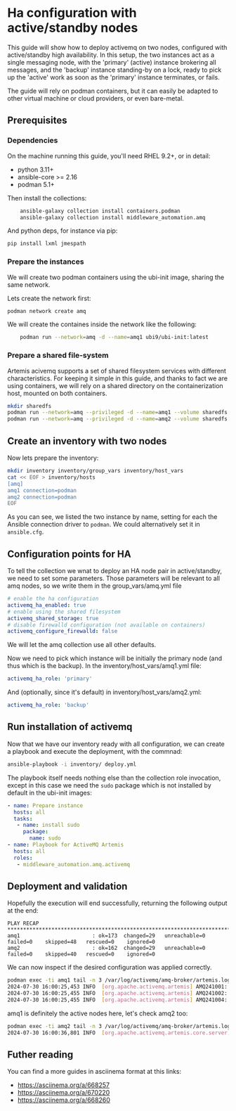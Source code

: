 # Ha configuration with active/standby nodes

This guide will show how to deploy activemq on two nodes, configured with active/standby high availability.
In this setup, the two instances act as a single messaging node, with the 'primary' (active) instance brokering
all messages, and the 'backup' instance standing-by on a lock, ready to pick up the 'active' work as soon
as the 'primary' instance terminates, or fails.

The guide will rely on podman containers, but it can easily be adapted to other virtual machine or cloud providers,
or even bare-metal.


## Prerequisites

### Dependencies

On the machine running this guide, you'll need RHEL 9.2+, or in detail:

* python 3.11+
* ansible-core >= 2.16
* podman 5.1+

Then install the collections:

```bash
    ansible-galaxy collection install containers.podman
    ansible-galaxy collection install middleware_automation.amq
```

And python deps, for instance via pip:

```bash
pip install lxml jmespath
```

### Prepare the instances

We will create two podman containers using the ubi-init image, sharing the same network.

Lets create the network first:

```bash
podman network create amq
```

We will create the containes inside the network like the following:

```bash
    podman run --network=amq -d --name=amq1 ubi9/ubi-init:latest
```

### Prepare a shared file-system

Artemis acivemq supports a set of shared filesystem services with different characteristics. For keeping it simple in this guide,
and thanks to fact we are using containers, we will rely on a shared directory on the containerization host, mounted on both containers.

```bash
mkdir sharedfs
podman run --network=amq --privileged -d --name=amq1 --volume sharedfs:/opt/amq/amq-broker/data/shared:rw,z ubi9/ubi-init:latest
podman run --network=amq --privileged -d --name=amq2 --volume sharedfs:/opt/amq/amq-broker/data/shared:rw,z ubi9/ubi-init:latest
```


## Create an inventory with two nodes

Now lets prepare the inventory:

```bash
mkdir inventory inventory/group_vars inventory/host_vars
cat << EOF > inventory/hosts
[amq]
amq1 connection=podman
amq2 connection=podman
EOF
```

As you can see, we listed the two instance by name, setting for each the Ansible connection driver to `podman`.
We could alternatively set it in `ansible.cfg`.


## Configuration points for HA

To tell the collection we wnat to deploy an HA node pair in active/standby, we need to set some parameters.
Those parameters will be relevant to all amq nodes, so we write them in the group_vars/amq.yml file

```yaml
# enable the ha configuration
activemq_ha_enabled: true
# enable using the shared filesystem
activemq_shared_storage: true
# disable firewalld configuration (not available on containers)
activemq_configure_firewalld: false
```

We will let the amq collection use all other defaults.

Now we need to pick which instance will be initially the primary node (and thus which is the backup). In the inventory/host_vars/amq1.yml file:

```yaml
activemq_ha_role: 'primary'
```

And (optionally, since it's default) in inventory/host_vars/amq2.yml:

```yaml
activemq_ha_role: 'backup'
```

## Run installation of activemq

Now that we have our inventory ready with all configuration, we can create a playbook and execute the deployment, with the commnad:

```bash
ansible-playbook -i inventory/ deploy.yml
```

The playbook itself needs nothing else than the collection role invocation, except in this case we need the `sudo` package which is not installed by default in the ubi-init images:

```yaml
- name: Prepare instance
  hosts: all
  tasks:
   - name: install sudo
     package:
       name: sudo
- name: Playbook for ActiveMQ Artemis
  hosts: all
  roles:
   - middleware_automation.amq.activemq
```


## Deployment and validation

Hopefully the execution will end successfully, returning the following output at the end:

```
PLAY RECAP *******************************************************************************************************
amq1                       : ok=173  changed=29   unreachable=0    failed=0    skipped=48   rescued=0    ignored=0
amq2                       : ok=162  changed=29   unreachable=0    failed=0    skipped=40   rescued=0    ignored=0
```

We can now inspect if the desired configuration was applied correctly.

```bash
podman exec -ti amq1 tail -n 3 /var/log/activemq/amq-broker/artemis.log
2024-07-30 16:00:25,453 INFO  [org.apache.activemq.artemis] AMQ241001: HTTP Server started at http://0.0.0.0:8161
2024-07-30 16:00:25,455 INFO  [org.apache.activemq.artemis] AMQ241002: Artemis Jolokia REST API available at http://0.0.0.0:8161/console/jolokia
2024-07-30 16:00:25,455 INFO  [org.apache.activemq.artemis] AMQ241004: Artemis Console available at http://0.0.0.0:8161/console
```

amq1 is definitely the active nodes here, let's check amq2 too:


```bash
podman exec -ti amq2 tail -n 3 /var/log/activemq/amq-broker/artemis.log
2024-07-30 16:00:36,801 INFO  [org.apache.activemq.artemis.core.server] AMQ221034: Waiting indefinitely to obtain primary lock
```



## Futher reading

You can find a more guides in asciinema format at this links:

* https://asciinema.org/a/668257
* https://asciinema.org/a/670220
* https://asciinema.org/a/668260
